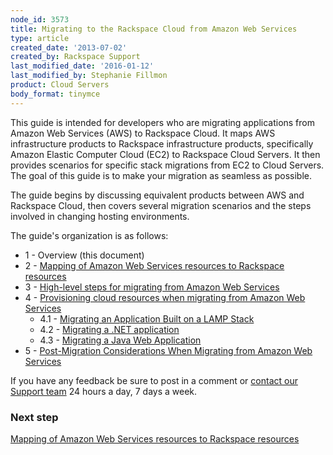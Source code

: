 ```yaml
---
node_id: 3573
title: Migrating to the Rackspace Cloud from Amazon Web Services
type: article
created_date: '2013-07-02'
created_by: Rackspace Support
last_modified_date: '2016-01-12'
last_modified_by: Stephanie Fillmon
product: Cloud Servers
body_format: tinymce
---
```


This guide is intended for developers who are migrating applications
from Amazon Web Services (AWS) to Rackspace Cloud. It maps AWS
infrastructure products to Rackspace infrastructure products,
specifically Amazon Elastic Computer Cloud (EC2) to Rackspace Cloud
Servers. It then provides scenarios for specific stack migrations from
EC2 to Cloud Servers. The goal of this guide is to make your migration
as seamless as possible.

The guide begins by discussing equivalent products between AWS and
Rackspace Cloud, then covers several migration scenarios and the steps
involved in changing hosting environments.

The guide's organization is as follows:

-   1 - Overview (this document)
-   2 - [Mapping of Amazon Web Services resources to Rackspace
    resources](/howto/mapping-of-amazon-web-services-resources-to-rackspace-resources)
-   3 - [High-level steps for migrating from Amazon Web
    Services](/howto/high-level-steps-for-migrating-from-amazon-web-services)
-   4 - [Provisioning cloud resources when migrating from Amazon Web
    Services](/howto/provisioning-cloud-resources-when-migrating-from-amazon-web-services)
    -   4.1 - [Migrating an Application Built on a LAMP
        Stack](/howto/migrating-an-application-built-on-a-lamp-stack-from-amazon-web-services)
    -   4.2 - [Migrating a .NET
        application](/howto/migrating-a-net-application-from-amazon-web-services)
    -   4.3 - [Migrating a Java Web
        Application](/howto/migrating-a-java-web-application-from-amazon-web-services)
-   5 - [Post-Migration Considerations When Migrating from Amazon Web
    Services](/howto/post-migration-considerations-when-migrating-from-amazon-web-services)

If you have any feedback be sure to post in a comment or [contact our
Support team](/howto/support) 24
hours a day, 7 days a week.

### Next step

[Mapping of Amazon Web Services resources to Rackspace
resources](/howto/mapping-of-amazon-web-services-resources-to-rackspace-resources)

